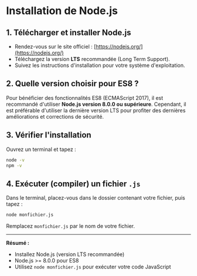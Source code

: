 # Installation de Node.js

## 1. Télécharger et installer Node.js

- Rendez-vous sur le site officiel : [https://nodejs.org/](https://nodejs.org/)
- Téléchargez la version **LTS** recommandée (Long Term Support).
- Suivez les instructions d'installation pour votre système d'exploitation.

## 2. Quelle version choisir pour ES8 ?

Pour bénéficier des fonctionnalités ES8 (ECMAScript 2017), il est recommandé d'utiliser **Node.js version 8.0.0 ou supérieure**. Cependant, il est préférable d'utiliser la dernière version LTS pour profiter des dernières améliorations et corrections de sécurité.

## 3. Vérifier l'installation

Ouvrez un terminal et tapez :
```bash
node -v
npm -v
```

## 4. Exécuter (compiler) un fichier `.js`

Dans le terminal, placez-vous dans le dossier contenant votre fichier, puis tapez :
```bash
node monfichier.js
```
Remplacez `monfichier.js` par le nom de votre fichier.

---

**Résumé :**
- Installez Node.js (version LTS recommandée)
- Node.js >= 8.0.0 pour ES8
- Utilisez `node monfichier.js` pour exécuter votre code JavaScript
